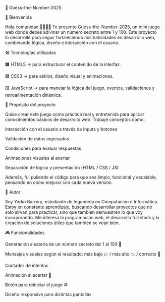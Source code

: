 🎯 Guess-the-Number-2025

👋 Bienvenida 

Hola comunidad 👨‍💻👩‍💻
Te presento Guess-the-Number-2025, un mini juego web donde debes adivinar un número secreto entre 1 y 100. Este proyecto lo desarrollé para seguir fortaleciendo mis habilidades en desarrollo web, combinando lógica, diseño e interacción con el usuario.

🛠️ Tecnologías utilizadas

🟧 HTML5 → para estructurar el contenido de la interfaz.

🟦 CSS3 → para estilos, diseño visual y animaciones.

🟨 JavaScript → para manejar la lógica del juego, eventos, validaciones y retroalimentación dinámica.

🚀 Propósito del proyecto

Quise crear este juego como práctica real y entretenida para aplicar conocimientos básicos de desarrollo web.
Trabajé conceptos como:

Interacción con el usuario a través de inputs y botones

Validación de datos ingresados

Condiciones para evaluar respuestas

Animaciones visuales al acertar

Separación de lógica y presentación (HTML / CSS / JS)

Además, fui puliendo el código para que sea limpio, funcional y escalable, pensando en cómo mejorar con cada nueva versión.

👤 Autor

Soy Yerko Barrera, estudiante de Ingeniería en Computación e Informática.
Estoy en constante aprendizaje, buscando desarrollar proyectos que no solo sirvan para practicar, sino que también demuestren lo que voy incorporando. Me interesa la programación web, el desarrollo full stack y la creación de soluciones útiles que también se vean bien.

🎮 Funcionalidades

Generación aleatoria de un número secreto del 1 al 100 🔢

Mensajes visuales según el resultado: más bajo 📈 / más alto 📉 / correcto 🎯

Contador de intentos

Animación al acertar 🎉

Botón para reiniciar el juego ♻️

Diseño responsive para distintas pantallas
